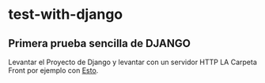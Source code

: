 # test-with-django
## Primera prueba sencilla de DJANGO

Levantar el Proyecto de Django y levantar con un servidor HTTP LA Carpeta Front por ejemplo con [Esto](https://www.npmjs.com/package/http-server).
